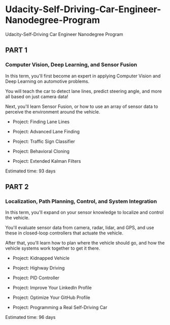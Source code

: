 # Udacity-Self-Driving-Car-Engineer-Nanodegree-Program
Udacity-Self-Driving Car Engineer Nanodegree Program


## PART 1

### Computer Vision, Deep Learning, and Sensor Fusion

In this term, you'll first become an expert in applying Computer Vision and Deep Learning on automotive problems. 

You will teach the car to detect lane lines, predict steering angle, and more all based on just camera data!

Next, you'll learn Sensor Fusion, or how to use an array of sensor data to perceive the environment around the vehicle.

- Project: Finding Lane Lines

- Project: Advanced Lane Finding

- Project: Traffic Sign Classifier

- Project: Behavioral Cloning

- Project: Extended Kalman Filters

Estimated time: 93 days


## PART 2

### Localization, Path Planning, Control, and System Integration

In this term, you'll expand on your sensor knowledge to localize and control the vehicle. 

You'll evaluate sensor data from camera, radar, lidar, and GPS, and use these in closed-loop controllers that actuate the vehicle.

After that, you'll learn how to plan where the vehicle should go, and how the vehicle systems work together to get it there.

- Project: Kidnapped Vehicle

- Project: Highway Driving

- Project: PID Controller

- Project: Improve Your LinkedIn Profile

- Project: Optimize Your GitHub Profile

- Project: Programming a Real Self-Driving Car

Estimated time: 96 days

